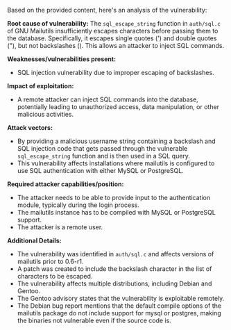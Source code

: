 Based on the provided content, here's an analysis of the vulnerability:

**Root cause of vulnerability:**
The `sql_escape_string` function in `auth/sql.c` of GNU Mailutils insufficiently escapes characters before passing them to the database. Specifically, it escapes single quotes (') and double quotes ("), but not backslashes (\). This allows an attacker to inject SQL commands.

**Weaknesses/vulnerabilities present:**
- SQL injection vulnerability due to improper escaping of backslashes.

**Impact of exploitation:**
- A remote attacker can inject SQL commands into the database, potentially leading to unauthorized access, data manipulation, or other malicious activities.

**Attack vectors:**
- By providing a malicious username string containing a backslash and SQL injection code that gets passed through the vulnerable `sql_escape_string` function and is then used in a SQL query.
- This vulnerability affects installations where mailutils is configured to use SQL authentication with either MySQL or PostgreSQL.

**Required attacker capabilities/position:**
- The attacker needs to be able to provide input to the authentication module, typically during the login process.
- The mailutils instance has to be compiled with MySQL or PostgreSQL support.
- The attacker is a remote user.

**Additional Details:**

- The vulnerability was identified in `auth/sql.c` and affects versions of mailutils prior to 0.6-r1.
- A patch was created to include the backslash character in the list of characters to be escaped.
- The vulnerability affects multiple distributions, including Debian and Gentoo.
- The Gentoo advisory states that the vulnerability is exploitable remotely.
- The Debian bug report mentions that the default compile options of the mailutils package do not include support for mysql or postgres, making the binaries not vulnerable even if the source code is.